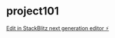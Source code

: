 # project101

[Edit in StackBlitz next generation editor ⚡️](https://stackblitz.com/~/github.com/sylvia-barick/project101)